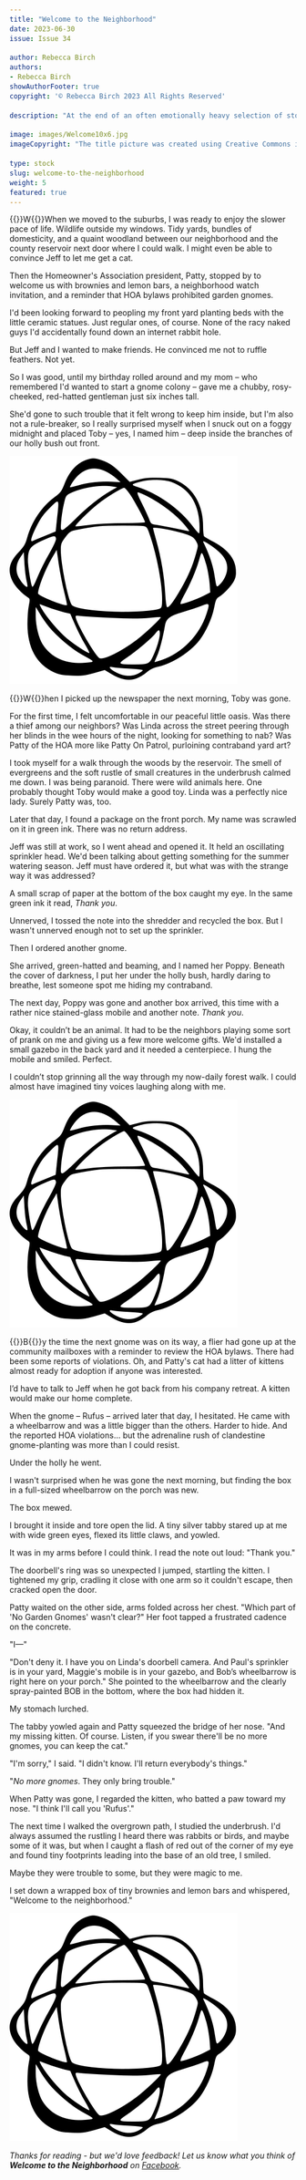 ```yaml
---
title: "Welcome to the Neighborhood"
date: 2023-06-30
issue: Issue 34

author: Rebecca Birch
authors:
- Rebecca Birch
showAuthorFooter: true
copyright: '© Rebecca Birch 2023 All Rights Reserved'

description: "At the end of an often emotionally heavy selection of stories, why not a dash of sugar to help all the bitter medicine go down? Rebecca Birch gives us a short, sweet tale of making a new house into a home – not by starting a family, but by making a few new friends."

image: images/Welcome10x6.jpg
imageCopyright: "The title picture was created using Creative Commons images - many thanks to the following creators: [Chris F](https://www.pexels.com/photo/shoe-mark-on-snowy-ground-6356973/) and [YouComMedia](https://pixabay.com/photos/welcome-welcome-home-mat-sign-door-705102/)."

type: stock
slug: welcome-to-the-neighborhood
weight: 5
featured: true
---
```


{{<glyph>}}W{{</glyph>}}When we moved to the suburbs, I was ready to enjoy the slower pace of life. Wildlife outside my windows. Tidy yards, bundles of domesticity, and a quaint woodland between our neighborhood and the county reservoir next door where I could walk. I might even be able to convince Jeff to let me get a cat.

Then the Homeowner's Association president, Patty, stopped by to welcome us with brownies and lemon bars, a neighborhood watch invitation, and a reminder that HOA bylaws prohibited garden gnomes.

I'd been looking forward to peopling my front yard planting beds with the little ceramic statues. Just regular ones, of course. None of the racy naked guys I'd accidentally found down an internet rabbit hole.

But Jeff and I wanted to make friends. He convinced me not to ruffle feathers. Not yet.

So I was good, until my birthday rolled around and my mom – who remembered I'd wanted to start a gnome colony – gave me a chubby, rosy-cheeked, red-hatted gentleman just six inches tall.

She'd gone to such trouble that it felt wrong to keep him inside, but I'm also not a rule-breaker, so I really surprised myself when I snuck out on a foggy midnight and placed Toby – yes, I named him – deep inside the branches of our holly bush out front.

![Orbit-sml ><](images/Orbit.svg)

{{<glyph>}}W{{</glyph>}}hen I picked up the newspaper the next morning, Toby was gone.

For the first time, I felt uncomfortable in our peaceful little oasis. Was there a thief among our neighbors? Was Linda across the street peering through her blinds in the wee hours of the night, looking for something to nab? Was Patty of the HOA more like Patty On Patrol, purloining contraband yard art?

I took myself for a walk through the woods by the reservoir. The smell of evergreens and the soft rustle of small creatures in the underbrush calmed me down. I was being paranoid. There were wild animals here. One probably thought Toby would make a good toy. Linda was a perfectly nice lady. Surely Patty was, too.

Later that day, I found a package on the front porch. My name was scrawled on it in green ink. There was no return address.

Jeff was still at work, so I went ahead and opened it. It held an oscillating sprinkler head. We'd been talking about getting something for the summer watering season. Jeff must have ordered it, but what was with the strange way it was addressed?

A small scrap of paper at the bottom of the box caught my eye. In the same green ink it read, *Thank you*.

Unnerved, I tossed the note into the shredder and recycled the box. But I wasn't unnerved enough not to set up the sprinkler.

Then I ordered another gnome.

She arrived, green-hatted and beaming, and I named her Poppy. Beneath the cover of darkness, I put her under the holly bush, hardly daring to breathe, lest someone spot me hiding my contraband.

The next day, Poppy was gone and another box arrived, this time with a rather nice stained-glass mobile and another note. *Thank you*.

Okay, it couldn’t be an animal. It had to be the neighbors playing some sort of prank on me and giving us a few more welcome gifts. We'd installed a small gazebo in the back yard and it needed a centerpiece. I hung the mobile and smiled. Perfect.

I couldn’t stop grinning all the way through my now-daily forest walk. I could almost have imagined tiny voices laughing along with me.

![Orbit-sml ><](images/Orbit.svg)

{{<glyph>}}B{{</glyph>}}y the time the next gnome was on its way, a flier had gone up at the community mailboxes with a reminder to review the HOA bylaws. There had been some reports of violations. Oh, and Patty's cat had a litter of kittens almost ready for adoption if anyone was interested.

I’d have to talk to Jeff when he got back from his company retreat. A kitten would make our home complete.

When the gnome – Rufus – arrived later that day, I hesitated. He came with a wheelbarrow and was a little bigger than the others. Harder to hide. And the reported HOA violations… but the adrenaline rush of clandestine gnome-planting was more than I could resist.

Under the holly he went.

I wasn't surprised when he was gone the next morning, but finding the box in a full-sized wheelbarrow on the porch was new.

The box mewed.

I brought it inside and tore open the lid. A tiny silver tabby stared up at me with wide green eyes, flexed its little claws, and yowled.

It was in my arms before I could think. I read the note out loud: "Thank you."

The doorbell's ring was so unexpected I jumped, startling the kitten. I tightened my grip, cradling it close with one arm so it couldn't escape, then cracked open the door. 

Patty waited on the other side, arms folded across her chest. "Which part of 'No Garden Gnomes' wasn't clear?" Her foot tapped a frustrated cadence on the concrete.

"I—"

"Don't deny it. I have you on Linda's doorbell camera. And Paul's sprinkler is in your yard, Maggie's mobile is in your gazebo, and Bob’s wheelbarrow is right here on your porch." She pointed to the wheelbarrow and the clearly spray-painted BOB in the bottom, where the box had hidden it.

My stomach lurched.

The tabby yowled again and Patty squeezed the bridge of her nose. "And my missing kitten. Of course. Listen, if you swear there'll be no more gnomes, you can keep the cat."

"I'm sorry," I said. "I didn't know. I'll return everybody's things."

"*No more gnomes*. They only bring trouble."

When Patty was gone, I regarded the kitten, who batted a paw toward my nose. "I think I'll call you 'Rufus'."

The next time I walked the overgrown path, I studied the underbrush. I'd always assumed the rustling I heard there was rabbits or birds, and maybe some of it was, but when I caught a flash of red out of the corner of my eye and found tiny footprints leading into the base of an old tree, I smiled.

Maybe they were trouble to some, but they were magic to me.

I set down a wrapped box of tiny brownies and lemon bars and whispered, "Welcome to the neighborhood."

![Orbit-lrg](images/Orbit.svg)

*Thanks for reading - but we'd love feedback! Let us know what you think of **Welcome to the Neighborhood** on [Facebook](https://www.facebook.com/MythaxisMagazine/posts/).*
